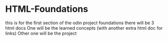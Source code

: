 # HTML-Foundations
this is for the first section of the odin project foundations there will be 3 html docs
One will be the learned concepts (with another extra html doc for links)
Other one will be the project
